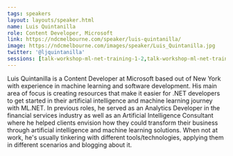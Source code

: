 ```yaml
---
tags: speakers
layout: layouts/speaker.html
name: Luis Quintanilla
role: Content Developer, Microsoft
link: https://ndcmelbourne.com/speaker/luis-quintanilla/
image: https://ndcmelbourne.com/images/speaker/Luis_Quintanilla.jpg
twitter: '@ljquintanilla'
sessions: [talk-workshop-ml-net-training-1-2,talk-workshop-ml-net-training-2-2]
---
```

Luis Quintanilla is a Content Developer at Microsoft based out of New York with experience in machine learning and software development. His main area of focus is creating resources that make it easier for .NET developers to get started in their artificial intelligence and machine learning journey with ML.NET. In previous roles, he served as an Analytics Developer in the financial services industry as well as an Artificial Intelligence Consultant where he helped clients envision how they could transform their business through artificial intelligence and machine learning solutions. When not at work, he's usually tinkering with different tools/technologies, applying them in different scenarios and blogging about it.